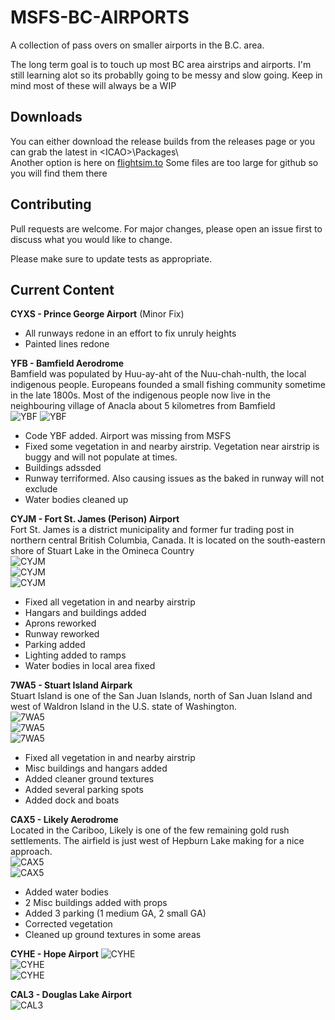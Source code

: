 # MSFS-BC-AIRPORTS

A collection of pass overs on smaller airports in the B.C. area. 

The long term goal is to touch up most BC area airstrips and airports. 
I'm still learning alot so its probablly going to be messy and slow going. Keep in mind most of these will always be a WIP

## Downloads  
You can either download the release builds from the releases page or you can grab the latest in \<ICAO>\Packages\  
Another option is here on [flightsim.to](https://flightsim.to/profile/Deepfield) Some files are too large for github so you will find them there

## Contributing
Pull requests are welcome. For major changes, please open an issue first to discuss what you would like to change.

Please make sure to update tests as appropriate.


## Current Content 
  
__CYXS - Prince George Airport__ (Minor Fix)  
* All runways redone in an effort to fix unruly heights
* Painted lines redone
    
__YFB - Bamfield Aerodrome__  
Bamfield was populated by Huu-ay-aht of the Nuu-chah-nulth, the local indigenous people. Europeans founded a small fishing community sometime in the late 1800s. Most of the indigenous people now live in the neighbouring village of Anacla about 5 kilometres from Bamfield  
![YBF](/Media/Screenshots/YBF/1.jpg) 
![YBF](/Media/Screenshots/YBF/2.jpg)
* Code YBF added. Airport was missing from MSFS
* Fixed some vegetation in and nearby airstrip. Vegetation near airstrip is buggy and will not populate at times.
* Buildings adssded   
* Runway terriformed. Also causing issues as the baked in runway will not exclude
* Water bodies cleaned up
  
__CYJM - Fort St. James (Perison) Airport__  
Fort St. James is a district municipality and former fur trading post in northern central British Columbia, Canada. It is located on the south-eastern shore of Stuart Lake in the Omineca Country  
![CYJM](/Media/Screenshots/CYJM/1.jpg)  
![CYJM](/Media/Screenshots/CYJM/2.jpg)  
![CYJM](/Media/Screenshots/CYJM/3.jpg)  
* Fixed all vegetation in and nearby airstrip
* Hangars and buildings added
* Aprons reworked
* Runway reworked
* Parking added
* Lighting added to ramps
* Water bodies in local area fixed

  
__7WA5 - Stuart Island Airpark__  
Stuart Island is one of the San Juan Islands, north of San Juan Island and west of Waldron Island in the U.S. state of Washington.  
![7WA5](/Media/Screenshots/7WA5/1.jpg)  
![7WA5](/Media/Screenshots/7WA5/2.jpg)  
![7WA5](/Media/Screenshots/7WA5/3.jpg)  
* Fixed all vegetation in and nearby airstrip
* Misc buildings and hangars added
* Added cleaner ground textures  
* Added several parking spots
* Added dock and boats
  

__CAX5 - Likely Aerodrome__  
Located in the Cariboo, Likely is one of the few remaining gold rush settlements. The airfield is just west of Hepburn Lake making for a nice approach.  
![CAX5](/Media/Screenshots/CAX5/1.jpg)  
![CAX5](/Media/Screenshots/CAX5/2.jpg)  
* Added water bodies
* 2 Misc buildings added with props
* Added 3 parking (1 medium GA, 2 small GA)
* Corrected  vegetation
* Cleaned up ground textures in some areas  


__CYHE - Hope Airport__
![CYHE](/Media/Screenshots/CYHE/1.jpg)  
![CYHE](/Media/Screenshots/CYHE/2.jpg)  
![CYHE](/Media/Screenshots/CYHE/3.jpg)  
  
__CAL3 - Douglas Lake Airport__  
![CAL3](/Media/Screenshots/CAL3/1.jpg)  
